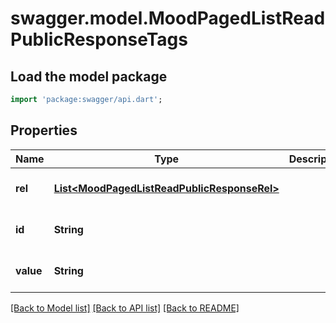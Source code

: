 # swagger.model.MoodPagedListReadPublicResponseTags

## Load the model package
```dart
import 'package:swagger/api.dart';
```

## Properties
Name | Type | Description | Notes
------------ | ------------- | ------------- | -------------
**rel** | [**List&lt;MoodPagedListReadPublicResponseRel&gt;**](MoodPagedListReadPublicResponseRel.md) |  | [optional] [default to []]
**id** | **String** |  | [optional] [default to null]
**value** | **String** |  | [optional] [default to null]

[[Back to Model list]](../README.md#documentation-for-models) [[Back to API list]](../README.md#documentation-for-api-endpoints) [[Back to README]](../README.md)


